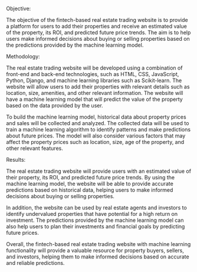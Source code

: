 Objective:

The objective of the fintech-based real estate trading website is to provide a platform for users to add their properties and receive an estimated value of the property, its ROI, and predicted future price trends. The aim is to help users make informed decisions about buying or selling properties based on the predictions provided by the machine learning model.

Methodology:

The real estate trading website will be developed using a combination of front-end and back-end technologies, such as HTML, CSS, JavaScript, Python, Django, and machine learning libraries such as Scikit-learn. The website will allow users to add their properties with relevant details such as location, size, amenities, and other relevant information. The website will have a machine learning model that will predict the value of the property based on the data provided by the user.

To build the machine learning model, historical data about property prices and sales will be collected and analyzed. The collected data will be used to train a machine learning algorithm to identify patterns and make predictions about future prices. The model will also consider various factors that may affect the property prices such as location, size, age of the property, and other relevant features.

Results:

The real estate trading website will provide users with an estimated value of their property, its ROI, and predicted future price trends. By using the machine learning model, the website will be able to provide accurate predictions based on historical data, helping users to make informed decisions about buying or selling properties.

In addition, the website can be used by real estate agents and investors to identify undervalued properties that have potential for a high return on investment. The predictions provided by the machine learning model can also help users to plan their investments and financial goals by predicting future prices.

Overall, the fintech-based real estate trading website with machine learning functionality will provide a valuable resource for property buyers, sellers, and investors, helping them to make informed decisions based on accurate and reliable predictions.
